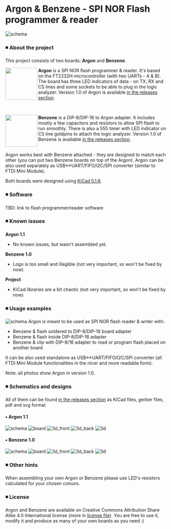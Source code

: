 # Argon & Benzene - SPI NOR Flash programmer & reader

![schema](img/banner2.jpg)

### ◾ About the project

This project consists of two boards: **Argon** and **Benzene**.

<img align="left" width="100" height="100" src="http://alicja.space/argon-logo.png"> **Argon** is a SPI NOR flash programmer & reader. It's based on the FT2232H microcontroller (with two UARTs - A & B). The board has three LED indicators of data - on TX, RX and CS lines and some sockets to be able to plug in the logic analyzer. Version 1.0 of Argon is available [in the releases section](https://github.com/alicjamusial/argon/releases/tag/argon-1.0). 

<br>

<img align="left" width="100" height="100" src="http://alicja.space/benzene2.png"> **Benzene** is a DIP-8/DIP-16 to Argon adapter. It includes mostly a few capacitors and resistors to allow SPI flash to run smoothly. There is also a 555 timer with LED indicator on CS line goldpins to attach the logic analyzer.
Version 1.0 of Benzene is available [in the releases section](https://github.com/alicjamusial/argon/releases/tag/benzene-1.0).

<br>
Argon works best with Benzene attached - they are designed to match each other (you can put two Benzene boards on top of the Argon). Argon can be also used separately as USB<->UART/FIFO/I2C/SPI converter (similar to FTDI Mini Module). 

Both boards were designed using [KiCad 5.1.6](https://kicad-pcb.org/).

### ◾ Software
TBD: link to flash programmer/reader software


### ◾ Known issues
**Argon 1.1**
- No known issues, but wasn't assembled yet.

**Benzene 1.0**
- Logo is too small and illegible (not very important, so won't be fixed by now)

**Project**
- KiCad libraries are a bit chaotic (not very important, so won't be fixed by now)

### ◾ Usage examples
![schema](img/usage.jpg)
Argon is meant to be used as SPI NOR flash reader & writer with:
- Benzene & flash soldered to DIP-8/DIP-16 board adapter
- Benzene & flash inside DIP-8/DIP-16 adapter
- Benzene & clip with DIP-8/16 adapter to read or program flash placed on another board

It can be also used standalone as USB<->UART/FIFO/I2C/SPI converter (all FTDI Mini Module functionalities in the nicer and more readable form).

Note: all photos show Argon in version 1.0.


### ◾ Schematics and designs
All of them can be found [in the releases section](https://github.com/alicjamusial/argon/releases) as KiCad files, gerber files, pdf and svg format.

#### ▪️ Argon 1.1
![schema](releases/argon-1.1/argon.svg)
![board](releases/argon-1.1/argon-brd.svg)
![3d_front](releases/argon-1.1/argon.png)
![3d_back](releases/argon-1.1/argon_back.png)
![3d](releases/argon-1.1/argon_3d.png)

#### ▪️ Benzene 1.0
![schema](releases/benzene-1.0/benzene.svg)
![board](releases/benzene-1.0/benzene-brd.svg)
![3d_front](releases/benzene-1.0/benzene_front.png)
![3d_back](releases/benzene-1.0/benzene_back.png)
![3d](releases/benzene-1.0/benzene_3d.png)

### ◾ Other hints
When assembling your own Argon or Benzene please use LED's resistors calculated for your chosen colours.

### ◾ License
Argon and Benzene are available on Creative Commons Attribution Share Alike 4.0 International license (more in [license file](LICENSE.txt)). You are free to use it, modify it and produce as many of your own boards as you need :)
